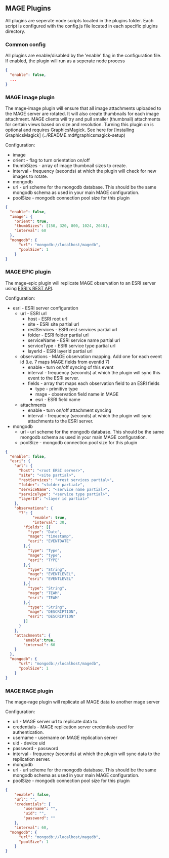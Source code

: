 ## MAGE Plugins

All plugins are seperate node scripts located in the plugins folder.  Each script is configured with the config.js file located in each specific plugins directory.

### Common config

All plugins are enable/disabled by the 'enable' flag in the configuration file.  If enabled, the plugin will run as a seperate node process

```json
{
  "enable": false,
  ...
}
```

### MAGE Image plugin

The mage-image plugin will ensure that all image attachments uploaded to the MAGE server are rotated.  It will also create thumbnails for each image attachment.  MAGE clients will try and pull smaller (thumbnail) attachments for certain views based on size and resolution. Turning this plugin on is optional and requires GraphicsMagick.  See here for [installing GraphicsMagick] (../README.md#graphicsmagick-setup)

Configuration:
* image
 * orient - flag to turn orientation on/off
 * thumbSizes - array of image thumbnail sizes to create.
 * interval - frequency (seconds) at which the plugin will check for new images to rotate.
* mongodb
 * url - url scheme for the mongodb database.  This should be the same mongodb schema as used in your main MAGE configuration.
 * poolSize - mongodb connection pool size for this plugin

```json
{
  "enable": false,
  "image": {
    "orient": true,
    "thumbSizes": [150, 320, 800, 1024, 2048],
    "interval": 60
  },
  "mongodb": {
	  "url": "mongodb://localhost/magedb",
	  "poolSize": 1
	}
}
```

### MAGE EPIC plugin

The mage-epic plugin will replicate MAGE observation to an ESRI server using [ESRI's REST API](http://resources.arcgis.com/en/help/rest/apiref/).

Configuration:

* esri - ESRI server configuration
  * url - ESRI url
      * host - ESRI root url
      * site - ESRI site partial url
      * restServices - ESRI rest services partial url
      * folder - ESRI folder partial url
      * serviceName - ESRI service name partial url
      * serviceType - ESRI service type partial url
      * layerId - ESRI layerId partial url
  * observations - MAGE observation mapping.  Add one for each event id (i.e. 7 maps MAGE fields from eventId 7)
      * enable - turn on/off syncing of this event
      * interval - frequency (seconds) at which the plugin will sync this event to the ESRI server.
      * fields - array that maps each observation field to an ESRI fields
          * type - primitive type
          * mage - observation field name in MAGE
          * esri - ESRI field name
  * attachments
      * enable - turn on/off attachment syncing
      * interval - frequency (seconds) at which the plugin will sync attachments to the ESRI server.
* mongodb
  * url - url scheme for the mongodb database.  This should be the same mongodb schema as used in your main MAGE configuration.
  * poolSize - mongodb connection pool size for this plugin

```json
{
  "enable": false,
  "esri": {
    "url": {
      "host": "<root ERSI server>",
      "site": "<site partial>",
      "restServices": "<rest services partial>",
      "folder": "<folder partial>",
      "serviceName": "<service name partial>",
      "serviceType": "<service type partial>",
      "layerId": "<layer id partial>"
    },
  	"observations": {
      "7": {
    		"enable": true,
    		"interval": 30,
        "fields": [{
          "type": "Date",
          "mage": "timestamp",
          "esri": "EVENTDATE"
        },{
          "type": "Type",
          "mage": "type",
          "esri": "TYPE"
        },{
          "type": "String",
          "mage": "EVENTLEVEL",
          "esri": "EVENTLEVEL"
        },{
          "type": "String",
          "mage": "TEAM",
          "esri": "TEAM"
        },{
          "type": "String",
          "mage": "DESCRIPTION",
          "esri": "DESCRIPTION"
        }]
  	  }
    },
  	"attachments": {
  		"enable":true,
  		"interval": 60
    }
  },
  "mongodb": {
	  "url": "mongodb://localhost/magedb",
	  "poolSize": 1
	}
}
```

### MAGE RAGE plugin

The mage-rage plugin will replicate all MAGE data to another mage server

Configuration:

* url - MAGE server url to replicate data to.
* credentials - MAGE replication server credentials used for authentication.
 * username - username on MAGE replication server
 * uid - device uid
 * password - password
* interval - frequency (seconds) at which the plugin will sync data to the replication server.
* mongodb
 * url - url scheme for the mongodb database.  This should be the same mongodb schema as used in your main MAGE configuration.
 * poolSize - mongodb connection pool size for this plugin

```json
{
	"enable": false,
	"url": "",
	"credentials": {
		"username": "",
		"uid": "",
		"password": ""
	},
	"interval": 60,
  "mongodb": {
	  "url": "mongodb://localhost/magedb",
	  "poolSize": 1
	}
}
```
